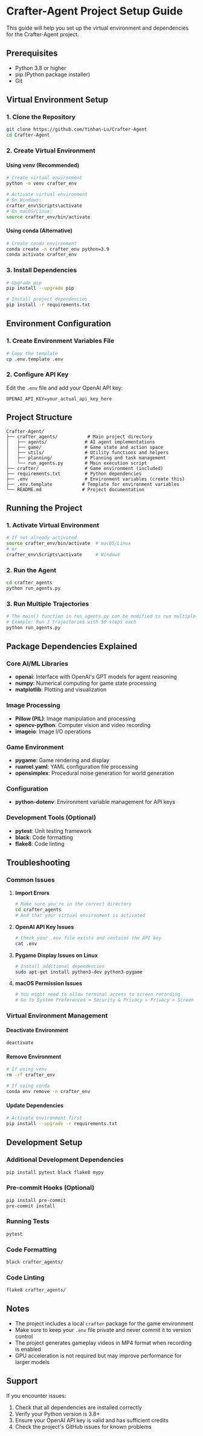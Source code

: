 # Crafter-Agent Project Setup Guide

This guide will help you set up the virtual environment and dependencies for the Crafter-Agent project.

## Prerequisites

- Python 3.8 or higher
- pip (Python package installer)
- Git

## Virtual Environment Setup

### 1. Clone the Repository

```bash
git clone https://github.com/Yinhan-Lu/Crafter-Agent
cd Crafter-Agent
```

### 2. Create Virtual Environment

#### Using venv (Recommended)

```bash
# Create virtual environment
python -m venv crafter_env

# Activate virtual environment
# On Windows:
crafter_env\Scripts\activate
# On macOS/Linux:
source crafter_env/bin/activate
```

#### Using conda (Alternative)

```bash
# Create conda environment
conda create -n crafter_env python=3.9
conda activate crafter_env
```

### 3. Install Dependencies

```bash
# Upgrade pip
pip install --upgrade pip

# Install project dependencies
pip install -r requirements.txt
```

## Environment Configuration

### 1. Create Environment Variables File

```bash
# Copy the template
cp .env.template .env
```

### 2. Configure API Key

Edit the `.env` file and add your OpenAI API key:

```
OPENAI_API_KEY=your_actual_api_key_here
```

## Project Structure

```
Crafter-Agent/
├── crafter_agents/           # Main project directory
│   ├── agents/              # AI agent implementations
│   ├── game/                # Game state and action space
│   ├── utils/               # Utility functions and helpers
│   ├── planning/            # Planning and task management
│   └── run_agents.py        # Main execution script
├── crafter/                 # Game environment (included)
├── requirements.txt         # Python dependencies
├── .env                     # Environment variables (create this)
├── .env.template           # Template for environment variables
└── README.md               # Project documentation
```

## Running the Project

### 1. Activate Virtual Environment

```bash
# If not already activated
source crafter_env/bin/activate  # macOS/Linux
# or
crafter_env\Scripts\activate     # Windows
```

### 2. Run the Agent

```bash
cd crafter_agents
python run_agents.py
```

### 3. Run Multiple Trajectories

```bash
# The main() function in run_agents.py can be modified to run multiple trajectories
# Example: Run 3 trajectories with 50 steps each
python run_agents.py
```

## Package Dependencies Explained

### Core AI/ML Libraries

- **openai**: Interface with OpenAI's GPT models for agent reasoning
- **numpy**: Numerical computing for game state processing
- **matplotlib**: Plotting and visualization

### Image Processing

- **Pillow (PIL)**: Image manipulation and processing
- **opencv-python**: Computer vision and video recording
- **imageio**: Image I/O operations

### Game Environment

- **pygame**: Game rendering and display
- **ruamel.yaml**: YAML configuration file processing
- **opensimplex**: Procedural noise generation for world generation

### Configuration

- **python-dotenv**: Environment variable management for API keys

### Development Tools (Optional)

- **pytest**: Unit testing framework
- **black**: Code formatting
- **flake8**: Code linting

## Troubleshooting

### Common Issues

1. **Import Errors**

   ```bash
   # Make sure you're in the correct directory
   cd crafter_agents
   # And that your virtual environment is activated
   ```

2. **OpenAI API Key Issues**

   ```bash
   # Check your .env file exists and contains the API key
   cat .env
   ```

3. **Pygame Display Issues on Linux**

   ```bash
   # Install additional dependencies
   sudo apt-get install python3-dev python3-pygame
   ```

4. **macOS Permission Issues**
   ```bash
   # You might need to allow terminal access to screen recording
   # Go to System Preferences > Security & Privacy > Privacy > Screen Recording
   ```

### Virtual Environment Management

#### Deactivate Environment

```bash
deactivate
```

#### Remove Environment

```bash
# If using venv
rm -rf crafter_env

# If using conda
conda env remove -n crafter_env
```

#### Update Dependencies

```bash
# Activate environment first
pip install --upgrade -r requirements.txt
```

## Development Setup

### Additional Development Dependencies

```bash
pip install pytest black flake8 mypy
```

### Pre-commit Hooks (Optional)

```bash
pip install pre-commit
pre-commit install
```

### Running Tests

```bash
pytest
```

### Code Formatting

```bash
black crafter_agents/
```

### Code Linting

```bash
flake8 crafter_agents/
```

## Notes

- The project includes a local `crafter` package for the game environment
- Make sure to keep your `.env` file private and never commit it to version control
- The project generates gameplay videos in MP4 format when recording is enabled
- GPU acceleration is not required but may improve performance for larger models

## Support

If you encounter issues:

1. Check that all dependencies are installed correctly
2. Verify your Python version is 3.8+
3. Ensure your OpenAI API key is valid and has sufficient credits
4. Check the project's GitHub issues for known problems
